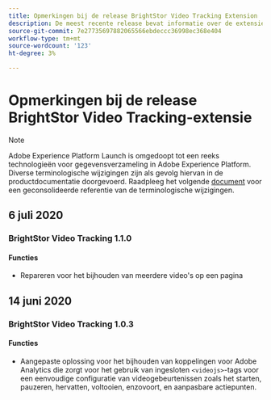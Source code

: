 ```yaml
---
title: Opmerkingen bij de release BrightStor Video Tracking Extension
description: De meest recente release bevat informatie over de extensie van de tag BrightStor Video Tracking in Adobe Experience Platform.
source-git-commit: 7e27735697882065566ebdeccc36998ec368e404
workflow-type: tm+mt
source-wordcount: '123'
ht-degree: 3%

---
```


# Opmerkingen bij de release BrightStor Video Tracking-extensie

>[!NOTE]
>
>Adobe Experience Platform Launch is omgedoopt tot een reeks technologieën voor gegevensverzameling in Adobe Experience Platform. Diverse terminologische wijzigingen zijn als gevolg hiervan in de productdocumentatie doorgevoerd. Raadpleeg het volgende [document](../../../term-updates.md) voor een geconsolideerde referentie van de terminologische wijzigingen.

## 6 juli 2020

### BrightStor Video Tracking 1.1.0

#### Functies

* Repareren voor het bijhouden van meerdere video&#39;s op een pagina

## 14 juni 2020

### BrightStor Video Tracking 1.0.3

#### Functies

* Aangepaste oplossing voor het bijhouden van koppelingen voor Adobe Analytics die zorgt voor het gebruik van ingesloten `<videojs>`-tags voor een eenvoudige configuratie van videogebeurtenissen zoals het starten, pauzeren, hervatten, voltooien, enzovoort, en aanpasbare actiepunten.
